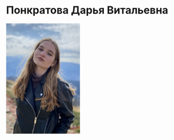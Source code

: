 # Понкратова Дарья Витальевна
<img src="https://github.com/PoncratovaD/laba/blob/main/cv.jpg"  width="200" height="300">
